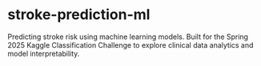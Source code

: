 # stroke-prediction-ml
Predicting stroke risk using machine learning models. Built for the Spring 2025 Kaggle Classification Challenge to explore clinical data analytics and model interpretability.
